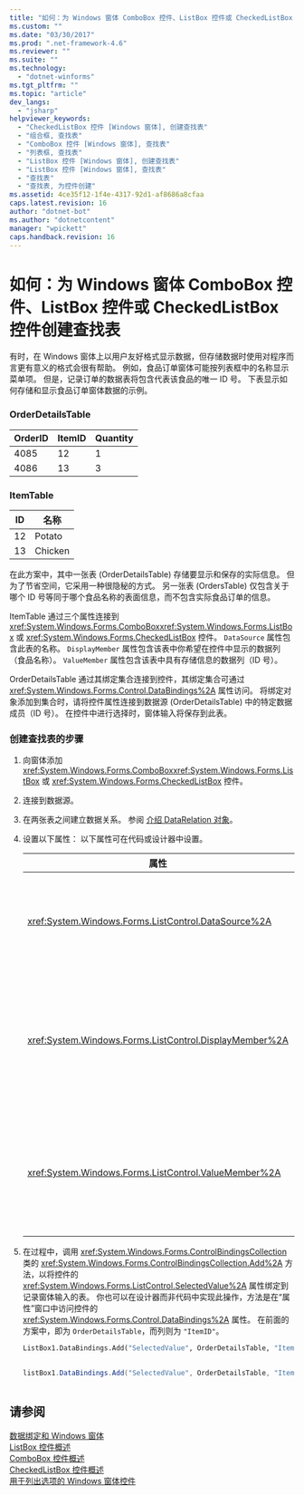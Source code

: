 ```yaml
---
title: "如何：为 Windows 窗体 ComboBox 控件、ListBox 控件或 CheckedListBox 控件创建查找表 | Microsoft Docs"
ms.custom: ""
ms.date: "03/30/2017"
ms.prod: ".net-framework-4.6"
ms.reviewer: ""
ms.suite: ""
ms.technology: 
  - "dotnet-winforms"
ms.tgt_pltfrm: ""
ms.topic: "article"
dev_langs: 
  - "jsharp"
helpviewer_keywords: 
  - "CheckedListBox 控件 [Windows 窗体], 创建查找表"
  - "组合框, 查找表"
  - "ComboBox 控件 [Windows 窗体], 查找表"
  - "列表框, 查找表"
  - "ListBox 控件 [Windows 窗体], 创建查找表"
  - "ListBox 控件 [Windows 窗体], 查找表"
  - "查找表"
  - "查找表, 为控件创建"
ms.assetid: 4ce35f12-1f4e-4317-92d1-af8686a8cfaa
caps.latest.revision: 16
author: "dotnet-bot"
ms.author: "dotnetcontent"
manager: "wpickett"
caps.handback.revision: 16
---
```

# 如何：为 Windows 窗体 ComboBox 控件、ListBox 控件或 CheckedListBox 控件创建查找表
有时，在 Windows 窗体上以用户友好格式显示数据，但存储数据时使用对程序而言更有意义的格式会很有帮助。  例如，食品订单窗体可能按列表框中的名称显示菜单项。  但是，记录订单的数据表将包含代表该食品的唯一 ID 号。  下表显示如何存储和显示食品订单窗体数据的示例。  
  
### OrderDetailsTable  
  
|OrderID|ItemID|Quantity|  
|-------------|------------|--------------|  
|4085|12|1|  
|4086|13|3|  
  
### ItemTable  
  
|ID|名称|  
|--------|--------|  
|12|Potato|  
|13|Chicken|  
  
 在此方案中，其中一张表 \(OrderDetailsTable\) 存储要显示和保存的实际信息。  但为了节省空间，它采用一种很隐秘的方式。  另一张表 \(OrdersTable\) 仅包含关于哪个 ID 号等同于哪个食品名称的表面信息，而不包含实际食品订单的信息。  
  
 ItemTable 通过三个属性连接到 <xref:System.Windows.Forms.ComboBox><xref:System.Windows.Forms.ListBox> 或 <xref:System.Windows.Forms.CheckedListBox> 控件。   `DataSource`  属性包含此表的名称。   `DisplayMember` 属性包含该表中你希望在控件中显示的数据列（食品名称）。   `ValueMember`  属性包含该表中具有存储信息的数据列（ID 号）。  
  
 OrderDetailsTable 通过其绑定集合连接到控件，其绑定集合可通过 <xref:System.Windows.Forms.Control.DataBindings%2A> 属性访问。  将绑定对象添加到集合时，请将控件属性连接到数据源 \(OrderDetailsTable\) 中的特定数据成员（ID 号）。  在控件中进行选择时，窗体输入将保存到此表。  
  
### 创建查找表的步骤  
  
1.  向窗体添加 <xref:System.Windows.Forms.ComboBox><xref:System.Windows.Forms.ListBox> 或 <xref:System.Windows.Forms.CheckedListBox> 控件。  
  
2.  连接到数据源。  
  
3.  在两张表之间建立数据关系。  参阅 [介绍 DataRelation 对象](../Topic/Introduction%20to%20DataRelation%20Objects.md)。  
  
4.  设置以下属性：  以下属性可在代码或设计器中设置。  
  
    |属性|设置|  
    |--------|--------|  
    |<xref:System.Windows.Forms.ListControl.DataSource%2A>|包含有关哪个 ID 号等同于哪一项的信息的表。  在前面的方案中，即为  `ItemTable`。|  
    |<xref:System.Windows.Forms.ListControl.DisplayMember%2A>|你想要在控件中显示的源数据表的列。  在前面的方案中，即为 `"Name"` （若要在代码中设置，请使用双引号）。|  
    |<xref:System.Windows.Forms.ListControl.ValueMember%2A>|包含所存储信息的源数据表的列。  在前面的方案中，即为 `"ID"` （若要在代码中设置，请使用双引号）。|  
  
5.  在过程中，调用 <xref:System.Windows.Forms.ControlBindingsCollection> 类的 <xref:System.Windows.Forms.ControlBindingsCollection.Add%2A> 方法，以将控件的 <xref:System.Windows.Forms.ListControl.SelectedValue%2A> 属性绑定到记录窗体输入的表。  你也可以在设计器而非代码中实现此操作，方法是在“属性”窗口中访问控件的 <xref:System.Windows.Forms.Control.DataBindings%2A> 属性。  在前面的方案中，即为 `OrderDetailsTable`，而列则为 `"ItemID"`。  
  
    ```vb  
    ListBox1.DataBindings.Add("SelectedValue", OrderDetailsTable, "ItemID")  
  
    ```  
  
    ```csharp  
    listBox1.DataBindings.Add("SelectedValue", OrderDetailsTable, "ItemID");  
  
    ```  
  
## 请参阅  
 [数据绑定和 Windows 窗体](../../../../docs/framework/winforms/data-binding-and-windows-forms.md)   
 [ListBox 控件概述](../../../../docs/framework/winforms/controls/listbox-control-overview-windows-forms.md)   
 [ComboBox 控件概述](../../../../docs/framework/winforms/controls/combobox-control-overview-windows-forms.md)   
 [CheckedListBox 控件概述](../../../../docs/framework/winforms/controls/checkedlistbox-control-overview-windows-forms.md)   
 [用于列出选项的 Windows 窗体控件](../../../../docs/framework/winforms/controls/windows-forms-controls-used-to-list-options.md)